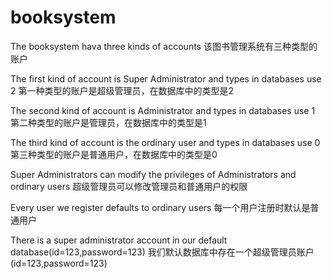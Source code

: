 # booksystem
The booksystem hava three kinds of accounts
该图书管理系统有三种类型的账户

The first kind of account is Super Administrator and types in databases use 2
第一种类型的账户是超级管理员，在数据库中的类型是2

The second kind of account is Administrator and types in databases use 1
第二种类型的账户是管理员，在数据库中的类型是1

The third kind of account is the ordinary user and types in databases use 0
第三种类型的账户是普通用户，在数据库中的类型是0

Super Administrators can modify the privileges of Administrators and ordinary users
超级管理员可以修改管理员和普通用户的权限

Every user we register defaults to ordinary users
每一个用户注册时默认是普通用户

There is a super administrator account in our default database(id=123,password=123)
我们默认数据库中存在一个超级管理员账户(id=123,password=123)
